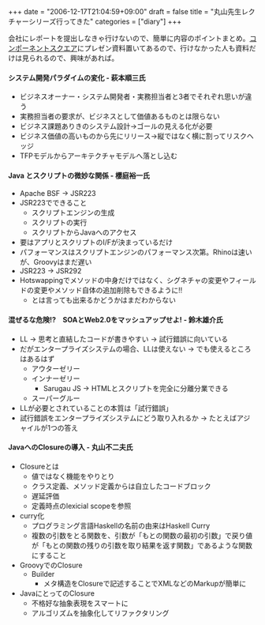 +++
date = "2006-12-17T21:04:59+09:00"
draft = false
title = "丸山先生レクチャーシリーズ行ってきた"
categories = ["diary"]
+++

会社にレポートを提出しなきゃ行けないので、簡単に内容のポイントまとめ。<a href="http://www.c-sq.com/modules/article/article111.html" target="_blank">コンポーネントスクエア</a>にプレゼン資料置いてあるので、行けなかった人も資料だけは見られるので、興味があれば。

<h4>システム開発パラダイムの変化 - 萩本順三氏</h4>
<ul>
	<li>ビジネスオーナー・システム開発者・実務担当者と3者でそれぞれ思いが違う</li>
	<li>実務担当者の要求が、ビジネスとして価値あるものとは限らない</li>
	<li>ビジネス課題ありきのシステム設計→ゴールの見える化が必要</li>
	<li>ビジネス価値の高いものから先にリリース→縦ではなく横に割ってリスクヘッジ</li>
	<li>TFPモデルからアーキテクチャモデルへ落とし込む</li>
</ul>

<h4>Java とスクリプトの微妙な関係 - 櫻庭裕一氏</h4>
<ul>
	<li>Apache BSF → JSR223</li>
	<li>JSR223でできること
<ul>
	<li>スクリプトエンジンの生成</li>
	<li>スクリプトの実行</li>
	<li>スクリプトからJavaへのアクセス</li>
</ul></li>
	<li>要はアプリとスクリプトのI/Fが決まっているだけ</li>
	<li>パフォーマンスはスクリプトエンジンのパフォーマンス次第。Rhinoは速いが、Groovyはまだ遅い</li>
	<li>JSR223 → JSR292</li>
	<li>Hotswappingでメソッドの中身だけではなく、シグネチャの変更やフィールドの変更やメソッド自体の追加削除もできるように!!
<ul>
	<li>とは言っても出来るかどうかはまだわからない</li>
</ul></li>
</ul>

<h4>混ぜるな危険!?　SOAとWeb2.0をマッシュアップせよ! - 鈴木雄介氏</h4>
<ul>
	<li>LL → 思考と直結したコードが書きやすい → 試行錯誤に向いている</li>
	<li>だがエンタープライズシステムの場合、LLは使えない → でも使えるところはあるはず
<ul>
	<li>アウターゼリー</li>
	<li>インナーゼリー
<ul>
	<li>Sarugau JS → HTMLとスクリプトを完全に分離分業できる</li>
</ul></li>
	<li>スーパーグルー</li>
</ul></li>
	<li>LLが必要とされていることの本質は「試行錯誤」</li>
	<li>試行錯誤をエンタープライズシステムにどう取り入れるか → たとえばアジャイルが1つの答え</li>
</ul>

<h4>JavaへのClosureの導入 - 丸山不二夫氏</h4>
<ul>
	<li>Closureとは
<ul>
	<li>値ではなく機能をやりとり</li>
	<li>クラス定義、メソッド定義からは自立したコードブロック</li>
	<li>遅延評価</li>
	<li>定義時点のlexicial scopeを参照</li>
</ul></li>
	<li>curry化
<ul>
	<li>プログラミング言語Haskellの名前の由来はHaskell Curry</li>
	<li>複数の引数をとる関数を、引数が「もとの関数の最初の引数」で戻り値が「もとの関数の残りの引数を取り結果を返す関数」であるような関数にすること</li>
</ul></li>
	<li>GroovyでのClosure
<ul>
	<li>Builder
<ul>
	<li>メタ構造をClosureで記述することでXMLなどのMarkupが簡単に</li>
</ul></li>
</ul></li>
	<li>JavaにとってのClosure
<ul>
	<li>不格好な抽象表現をスマートに</li>
	<li>アルゴリズムを抽象化してリファクタリング</li>
</ul></li>
</ul>

